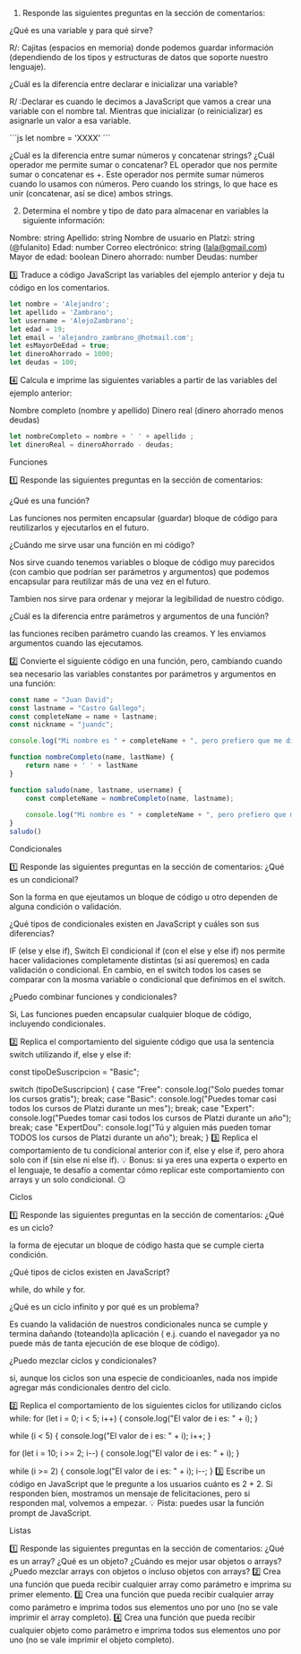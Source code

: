 1) Responde las siguientes preguntas en la sección de comentarios:

¿Qué es una variable y para qué sirve?

R/: Cajitas (espacios en memoria) donde podemos guardar información (dependiendo de los tipos y estructuras de datos que soporte nuestro lenguaje).

¿Cuál es la diferencia entre declarar e inicializar una variable?

R/ :Declarar es cuando le decimos a JavaScript que vamos a crear una variable con el nombre tal. Mientras que inicializar (o reinicializar) es asignarle un valor a esa variable.

´´´js
let nombre = 'XXXX' 
´´´

¿Cuál es la diferencia entre sumar números y concatenar strings?
¿Cuál operador me permite sumar o concatenar?
EL operador que nos permite sumar o concatenar es +. Este operador nos permite sumar números cuando lo usamos con números. Pero cuando los strings, lo que hace es unir (concatenar, así se dice) ambos strings.

2) Determina el nombre y tipo de dato para almacenar en variables la siguiente información:

Nombre: string
Apellido: string
Nombre de usuario en Platzi: string (@fulanito)
Edad: number
Correo electrónico: string (lala@gmail.com)
Mayor de edad: boolean
Dinero ahorrado: number
Deudas: number

3️⃣ Traduce a código JavaScript las variables del ejemplo anterior y deja tu código en los comentarios.

```js
let nombre = 'Alejandro';
let apellido = 'Zambrano';
let username = 'AlejoZambrano';
let edad = 19;
let email = 'alejandro_zambrano_@hotmail.com';
let esMayorDeEdad = true;
let dineroAhorrado = 1000;
let deudas = 100;
```
4️⃣ Calcula e imprime las siguientes variables a partir de las variables del ejemplo anterior:


Nombre completo (nombre y apellido)
Dinero real (dinero ahorrado menos deudas)


```js
let nombreCompleto = nombre + ' ' + apellido ;
let dineroReal = dineroAhorrado - deudas; 
```

Funciones

1️⃣ Responde las siguientes preguntas en la sección de comentarios:

¿Qué es una función?

Las funciones nos permiten encapsular (guardar) bloque de código para reutilizarlos y ejecutarlos en el futuro. 

¿Cuándo me sirve usar una función en mi código?

Nos sirve cuando tenemos variables o bloque de código muy parecidos (con cambio que podrían ser parámetros y argumentos) que podemos encapsular para reutilizar más de una vez en el futuro. 

Tambien nos sirve para ordenar y mejorar la legibilidad de nuestro código.

¿Cuál es la diferencia entre parámetros y argumentos de una función?

las funciones reciben parámetro cuando las creamos. Y les enviamos argumentos cuando las ejecutamos.

2️⃣ Convierte el siguiente código en una función, pero, cambiando cuando sea necesario las variables constantes por parámetros y argumentos en una función:

```js
const name = "Juan David";
const lastname = "Castro Gallego";
const completeName = name + lastname;
const nickname = "juandc";

console.log("Mi nombre es " + completeName + ", pero prefiero que me digas " + nickname + ".");
```

```js
function nombreCompleto(name, lastName) {
    return name + ' ' + lastName 
}

function saludo(name, lastname, username) {
    const completeName = nombreCompleto(name, lastname);
    
    console.log("Mi nombre es " + completeName + ", pero prefiero que me digas " + username + ".");    
}
saludo()
```

Condicionales

1️⃣ Responde las siguientes preguntas en la sección de comentarios:
¿Qué es un condicional?

Son la forma en que ejeutamos un bloque de código u otro dependen de alguna condición o validación.

¿Qué tipos de condicionales existen en JavaScript y cuáles son sus diferencias?

IF (else y else if), Switch
El condicional if (con el else y else if) nos permite hacer validaciones completamente distintas (si así queremos) en cada validación o condicional. En cambio, en el switch todos los cases se comparar con la mosma variable o condicional que definimos en el switch.

¿Puedo combinar funciones y condicionales?

Si, Las funciones pueden encapsular cualquier bloque de código, incluyendo condicionales.


2️⃣ Replica el comportamiento del siguiente código que usa la sentencia switch utilizando if, else y else if:

const tipoDeSuscripcion = "Basic";

switch (tipoDeSuscripcion) {
   case "Free":
       console.log("Solo puedes tomar los cursos gratis");
       break;
   case "Basic":
       console.log("Puedes tomar casi todos los cursos de Platzi durante un mes");
       break;
   case "Expert":
       console.log("Puedes tomar casi todos los cursos de Platzi durante un año");
       break;
   case "ExpertDou":
       console.log("Tú y alguien más pueden tomar TODOS los cursos de Platzi durante un año");
       break;
}
3️⃣ Replica el comportamiento de tu condicional anterior con if, else y else if, pero ahora solo con if (sin else ni else if).
💡 Bonus: si ya eres una experta o experto en el lenguaje, te desafío a comentar cómo replicar este comportamiento con arrays y un solo condicional. 😏

Ciclos

1️⃣ Responde las siguientes preguntas en la sección de comentarios:
¿Qué es un ciclo?

la forma de ejecutar un bloque de código hasta que se cumple cierta condición.

¿Qué tipos de ciclos existen en JavaScript?

while, do while y for.

¿Qué es un ciclo infinito y por qué es un problema?

Es cuando la validación de nuestros condicionales nunca se cumple y termina dañando (toteando)la aplicación ( e.j. cuando el navegador ya no puede más de tanta ejecución de ese bloque de código).


¿Puedo mezclar ciclos y condicionales?

si, aunque los ciclos son una especie de condicioanles, nada nos impide agregar más condicionales dentro del ciclo.

2️⃣ Replica el comportamiento de los siguientes ciclos for utilizando ciclos while:
for (let i = 0; i < 5; i++) {
    console.log("El valor de i es: " + i);
}

while (i < 5) {
    console.log("El valor de i es: " + i);
    i++;
}

for (let i = 10; i >= 2; i--) {
    console.log("El valor de i es: " + i);
}

while (i >= 2) {
    console.log("El valor de i es: " + i);
    i--;
}
3️⃣ Escribe un código en JavaScript que le pregunte a los usuarios cuánto es 2 + 2. Si responden bien, mostramos un mensaje de felicitaciones, pero si responden mal, volvemos a empezar.
💡 Pista: puedes usar la función prompt de JavaScript.

Listas

1️⃣ Responde las siguientes preguntas en la sección de comentarios:
¿Qué es un array?
¿Qué es un objeto?
¿Cuándo es mejor usar objetos o arrays?
¿Puedo mezclar arrays con objetos o incluso objetos con arrays?
2️⃣ Crea una función que pueda recibir cualquier array como parámetro e imprima su primer elemento.
3️⃣ Crea una función que pueda recibir cualquier array como parámetro e imprima todos sus elementos uno por uno (no se vale imprimir el array completo).
4️⃣ Crea una función que pueda recibir cualquier objeto como parámetro e imprima todos sus elementos uno por uno (no se vale imprimir el objeto completo).